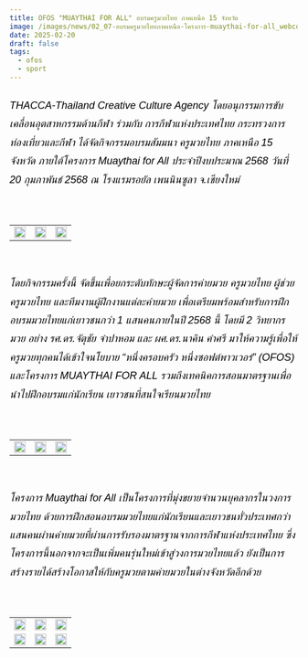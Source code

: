```yaml
---
title: OFOS "MUAYTHAI FOR ALL" อบรมครูมวยไทย ภาคเหนือ 15 จังหวัด
image: /images/news/02_07-อบรมครูมวยไทยภาคเหนือ-โครงการ-muaythai-for-all_webcover1.jpg
date: 2025-02-20
draft: false
tags:
  - ofos
  - sport
---
```

<style>
    body {
        color: black;
    }

    h3 {
        color: #ca2031;
        font-family: "IBM Plex Sans Thai", sans-serif;
        font-weight: bold;
        font-size: 26px;
        line-height: 1.8;
    }

    h4 {
        color: black;
        font-family: "IBM Plex Sans Thai", sans-serif;
        font-weight: bold;
        font-size: 20px;
        line-height: 1.8;
    }

h5 {
        color: black;
        font-family: "sarabun", sans-serif;
        font-weight: lighter;
        font-size: 18px;
        line-height: 1.8;
    }
</style>

##### THACCA-Thailand Creative Culture Agency โดยอนุกรรมการขับเคลื่อนอุตสาหกรรมด้านกีฬา ร่วมกับ การกีฬาแห่งประเทศไทย กระทรวงการท่องเที่ยวและกีฬา ได้จัดกิจกรรมอบรมสัมมนา ครูมวยไทย ภาคเหนือ 15 จังหวัด ภายใต้โครงการ Muaythai for All ประจำปีงบประมาณ 2568 วันที่ 20 กุมภาพันธ์ 2568 ณ โรงแรมรอยัล เพนนินซูลา จ.เชียงใหม่

<p><br></p>
<table style="width: 100%; border-collapse: collapse; border: 0px solid rgb(255, 255, 255);">
    <tbody>
        <tr>
            <td style="width: 33.3333%; border: 0px solid rgb(255, 255, 255);"><img src="/images/02_07-อบรมครูมวยไทยภาคเหนือ-โครงการ-muaythai-for-all_x_1.jpg" style="width: 100%;object-fit;"><br></td>
            <td style="width: 33.3333%; border: 0px solid rgb(255, 255, 255);"><img src="/images/02_07-อบรมครูมวยไทยภาคเหนือ-โครงการ-muaythai-for-all_x_2.jpg" style="width: 100%;object-fit;"><br></td>
            <td style="width: 33.3333%; border: 0px solid rgb(255, 255, 255);"><img src="/images/02_07-อบรมครูมวยไทยภาคเหนือ-โครงการ-muaythai-for-all_x_9.jpg" style="width: 100%;object-fit;"><br></td>
        </tr> </tr>
    </tbody>
</table>

<p><br></p>

##### โดยกิจกรรมครั้งนี้ จัดขึ้นเพื่อยกระดับทักษะผู้จัดการค่ายมวย ครูมวยไทย ผู้ช่วยครูมวยไทย และทีมงานผู้ฝึกงานแต่ละค่ายมวย เพื่อเตรียมพร้อมสำหรับการฝึกอบรมมวยไทยแก่เยาวชนกว่า 1 แสนคนภายในปี 2568 นี้ โดยมี 2 วิทยากรมวย อย่าง รศ.ดร.จัตุชัย จำปาหอม และ ผศ.ดร.นาคิน คำศรี มาให้ความรู้เพื่อให้ครูมวยทุกคนได้เข้าใจนโยบาย “หนึ่งครอบครัว หนึ่งซอฟต์พาวเวอร์” (OFOS) และโครงการ MUAYTHAI FOR ALL รวมถึงเทคนิคการสอนมาตรฐานเพื่อนำไปฝึกอบรมแก่นักเรียน เยาวชนที่สนใจเรียนมวยไทย 

<p><br></p>
<table style="width: 100%; border-collapse: collapse; border: 0px solid rgb(255, 255, 255);">
    <tbody>
        <tr>
            <td style="width: 33.3333%; border: 0px solid rgb(255, 255, 255);"><img src="/images/02_07-อบรมครูมวยไทยภาคเหนือ-โครงการ-muaythai-for-all_x_3.jpg" style="width: 100%;object-fit;"><br></td>
            <td style="width: 33.3333%; border: 0px solid rgb(255, 255, 255);"><img src="/images/02_07-อบรมครูมวยไทยภาคเหนือ-โครงการ-muaythai-for-all_x_4.jpg" style="width: 100%;object-fit;"><br></td>
            <td style="width: 33.3333%; border: 0px solid rgb(255, 255, 255);"><img src="/images/02_07-อบรมครูมวยไทยภาคเหนือ-โครงการ-muaythai-for-all_x_8.jpg" style="width: 100%;object-fit;"><br></td>
        </tr> </tr>
    </tbody>
</table>

<p><br></p>

##### โครงการ Muaythai for All เป็นโครงการที่มุ่งขยายจำนวนบุคลากรในวงการมวยไทย ด้วยการฝึกสอนอบรมมวยไทยแก่นักเรียนและเยาวชนทั่วประเทศกว่าแสนคนผ่านค่ายมวยที่ผ่านการรับรองมาตรฐานจากการกีฬาแห่งประเทศไทย ซึ่งโครงการนี้นอกจากจะเป็นเพิ่มคนรุ่นใหม่เข้าสู่วงการมวยไทยแล้ว ยังเป็นการสร้างรายได้สร้างโอกาสให้กับครูมวยตามค่ายมวยในต่างจังหวัดอีกด้วย

<p><br></p>
<table style="width: 100%; border-collapse: collapse; border: 0px solid rgb(255, 255, 255);">
    <tbody>
        <tr>
            <td style="width: 33.3333%; border: 0px solid rgb(255, 255, 255);"><img src="/images/02_07-อบรมครูมวยไทยภาคเหนือ-โครงการ-muaythai-for-all_x_6.jpg" style="width: 100%;object-fit;"><br></td>
            <td style="width: 33.3333%; border: 0px solid rgb(255, 255, 255);"><img src="/images/02_07-อบรมครูมวยไทยภาคเหนือ-โครงการ-muaythai-for-all_x_7.jpg" style="width: 100%;object-fit;"><br></td>
            <td style="width: 33.3333%; border: 0px solid rgb(255, 255, 255);"><img src="/images/02_07-อบรมครูมวยไทยภาคเหนือ-โครงการ-muaythai-for-all_x_10.jpg" style="width: 100%;object-fit;"><br></td>
        </tr> </tr>

 <tr>
            <td style="width: 33.3333%; border: 0px solid rgb(255, 255, 255);"><img src="/images/02_07-อบรมครูมวยไทยภาคเหนือ-โครงการ-muaythai-for-all_x_11.jpg" style="width: 100%;object-fit;"><br></td>
            <td style="width: 33.3333%; border: 0px solid rgb(255, 255, 255);"><img src="/images/02_07-อบรมครูมวยไทยภาคเหนือ-โครงการ-muaythai-for-all_x_12.jpg" style="width: 100%;object-fit;"><br></td>
            <td style="width: 33.3333%; border: 0px solid rgb(255, 255, 255);"><img src="/images/02_07-อบรมครูมวยไทยภาคเหนือ-โครงการ-muaythai-for-all_x_13.jpg" style="width: 100%;object-fit;"><br></td>
        </tr> </tr>
    </tbody>
</table>

<p><br></p>

